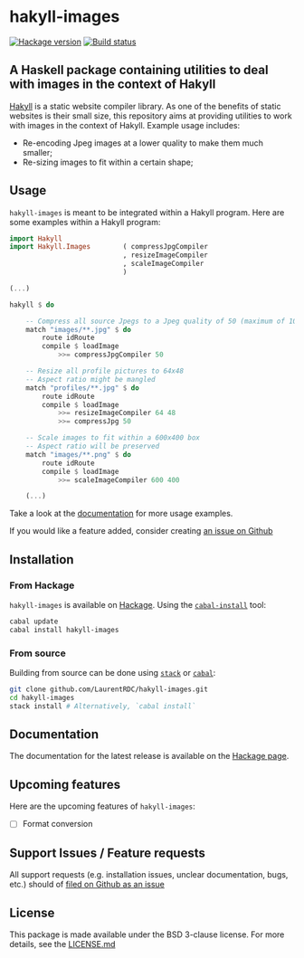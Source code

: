 # hakyll-images

[![Hackage version](https://img.shields.io/hackage/v/hakyll-images.svg)](http://hackage.haskell.org/package/hakyll-images) [![Build status](https://ci.appveyor.com/api/projects/status/kf12xsgrx1l26b3y?svg=true)](https://ci.appveyor.com/project/LaurentRDC/hakyll-images)

## A Haskell package containing utilities to deal with images in the context of Hakyll

[Hakyll](https://hackage.haskell.org/package/hakyll) is a static website compiler library. As one of the benefits of static websites is their small size, this repository aims at providing utilities to work with images in the context of Hakyll. Example usage includes:

* Re-encoding Jpeg images at a lower quality to make them much smaller;
* Re-sizing images to fit within a certain shape;

## Usage

`hakyll-images` is meant to be integrated within a Hakyll program. Here are some examples within a Hakyll program:

```haskell
import Hakyll
import Hakyll.Images        ( compressJpgCompiler
                            , resizeImageCompiler
                            , scaleImageCompiler
                            )

(...)

hakyll $ do

    -- Compress all source Jpegs to a Jpeg quality of 50 (maximum of 100)
    match "images/**.jpg" $ do
        route idRoute
        compile $ loadImage 
            >>= compressJpgCompiler 50

    -- Resize all profile pictures to 64x48
    -- Aspect ratio might be mangled
    match "profiles/**.jpg" $ do
        route idRoute
        compile $ loadImage 
            >>= resizeImageCompiler 64 48
            >>= compressJpg 50

    -- Scale images to fit within a 600x400 box
    -- Aspect ratio will be preserved
    match "images/**.png" $ do
        route idRoute
        compile $ loadImage
            >>= scaleImageCompiler 600 400

    (...)
```

Take a look at the [documentation](hackage.haskell.org/package/hakyll-images) for more usage examples.

If you would like a feature added, consider creating [an issue on Github](https://github.com/LaurentRDC/hakyll-images/issues/)

## Installation

### From Hackage

`hakyll-images` is available on [Hackage](https://hackage.haskell.org). Using the [`cabal-install`](https://www.haskell.org/cabal/) tool:

```bash
cabal update
cabal install hakyll-images
```

### From source

Building from source can be done using [`stack`](https://docs.haskellstack.org/en/stable/README/) or [`cabal`](https://www.haskell.org/cabal/):

```bash
git clone github.com/LaurentRDC/hakyll-images.git
cd hakyll-images
stack install # Alternatively, `cabal install`
```

## Documentation

The documentation for the latest release is available on the [Hackage page](http://hackage.haskell.org/package/hakyll-images/). 

## Upcoming features

Here are the upcoming features of `hakyll-images`:

- [ ] Format conversion

## Support  Issues / Feature requests

All support requests (e.g. installation issues, unclear documentation, bugs, etc.) should of [filed on Github as an issue](https://github.com/LaurentRDC/hakyll-images/issues/)

## License

This package is made available under the BSD 3-clause license. For more details, see the [LICENSE.md](https://github.com/LaurentRDC/hakyll-images/blob/master/LICENSE.md)